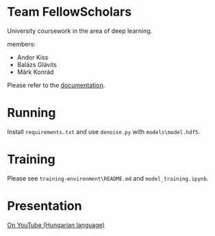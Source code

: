 # Team FellowScholars
University coursework in the area of deep learning.

members:
- Andor Kiss
- Balázs Glávits
- Márk Konrád

Please refer to the [documentation](https://github.com/GlavitsBalazs/FellowScholars/blob/main/doc/document.pdf).

# Running
Install `requirements.txt` and use `denoise.py` with `models\model.hdf5`.

# Training
Please see `training-environment\README.md` and `model_training.ipynb`.

# Presentation
[On YouTube (Hungarian language)](https://www.youtube.com/watch?v=sBLfbP0_Zq8)
